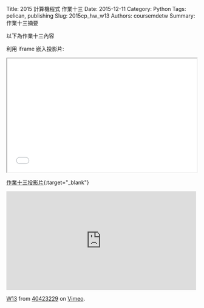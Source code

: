 Title: 2015 計算機程式 作業十三
Date: 2015-12-11
Category: Python
Tags: pelican, publishing
Slug: 2015cp_hw_w13
Authors: coursemdetw
Summary: 作業十三摘要

以下為作業十三內容

利用 iframe 嵌入投影片:

<iframe src="40423229_cp_w13_p.html" width="500" height="300"></iframe>

[作業十三投影片](40423229_cp_w13_p.html){:target="_blank"}

<iframe src="https://player.vimeo.com/video/151783046" width="500" height="260" frameborder="0" webkitallowfullscreen mozallowfullscreen allowfullscreen></iframe> <p><a href="https://vimeo.com/151783046">W13</a> from <a href="https://vimeo.com/user47808963">40423229</a> on <a href="https://vimeo.com">Vimeo</a>.</p>